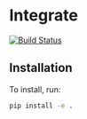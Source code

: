 # Integrate
[![Build Status](https://travis-ci.org/adabbott/integrate.svg?branch=master)](https://travis-ci.org/adabbott/integrate)

## Installation

To install, run:
```bash
pip install -e .
```
